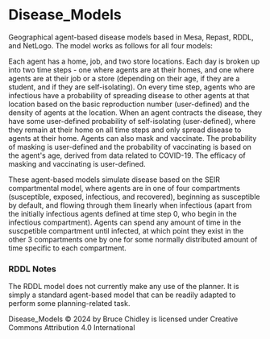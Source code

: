 # Disease_Models
Geographical agent-based disease models based in Mesa, Repast, RDDL, and NetLogo. The model works as follows for all four models:

Each agent has a home, job, and two store locations. Each day is broken up into two time steps - one where agents are at their homes, and one where agents are at their job or a store (depending on their age, if they are a student, and if they are self-isolating). On every time step, agents who are infectious have a probability of spreading disease to other agents at that location based on the basic reproduction number (user-defined) and the density of agents at the location. When an agent contracts the disease, they have some user-defined probability of self-isolating (user-defined), where they remain at their home on all time steps and only spread disease to agents at their home. Agents can also mask and vaccinate. The probability of masking is user-defined and the probability of vaccinating is based on the agent's age, derived from data related to COVID-19. The efficacy of masking and vaccinating is user-defined. 

These agent-based models simulate disease based on the SEIR compartmental model, where agents are in one of four compartments (susceptible, exposed, infectious, and recovered), beginning as susceptible by default, and flowing through them linearly when infectious (apart from the initially infectious agents defined at time step 0, who begin in the infectious compartment). Agents can spend any amount of time in the suscpetible compartment until infected, at which point they exist in the other 3 compartments one by one for some normally distributed amount of time specific to each compartment.

### RDDL Notes
The RDDL model does not currently make any use of the planner. It is simply a standard agent-based model that can be readily adapted to perform some planning-related task.


Disease_Models © 2024 by Bruce Chidley is licensed under Creative Commons Attribution 4.0 International 
